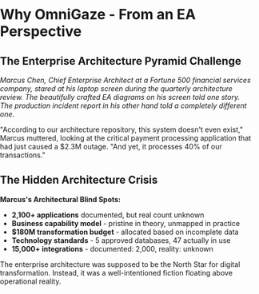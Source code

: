 # Why OmniGaze - From an EA Perspective

## The Enterprise Architecture Pyramid Challenge

*Marcus Chen, Chief Enterprise Architect at a Fortune 500 financial services company, stared at his laptop screen during the quarterly architecture review. The beautifully crafted EA diagrams on his screen told one story. The production incident report in his other hand told a completely different one.*

"According to our architecture repository, this system doesn't even exist," Marcus muttered, looking at the critical payment processing application that had just caused a $2.3M outage. "And yet, it processes 40% of our transactions."

## The Hidden Architecture Crisis

**Marcus's Architectural Blind Spots:**
- **2,100+ applications** documented, but real count unknown
- **Business capability model** - pristine in theory, unmapped in practice  
- **$180M transformation budget** - allocated based on incomplete data
- **Technology standards** - 5 approved databases, 47 actually in use
- **15,000+ integrations** - documented: 2,000, reality: unknown

The enterprise architecture was supposed to be the North Star for digital transformation. Instead, it was a well-intentioned fiction floating above operational reality.

<div style="page-break-before:always">&nbsp;</div>
<p></p>

<!DOCTYPE html>
<html lang="en">
<head>
    <meta charset="UTF-8">
    <meta name="viewport" content="width=device-width, initial-scale=1.0">
    <title>Enterprise Architecture Pyramid</title>
    <style>
        html, body {
            width: 100%;
            margin: 0;
            padding: 0;
            box-sizing: border-box;
        }
        
        body {
            font-family: 'Segoe UI', Tahoma, Geneva, Verdana, sans-serif;
            padding: 10px;
            background: #f5f7fa;
            line-height: 1.4;
        }
        
        .container {
            width: 100%;
            margin: 0;
            background: white;
            border-radius: 10px;
            box-shadow: 0 5px 15px rgba(0, 0, 0, 0.1);
            overflow: hidden;
            display: block;
        }
        
        .header {
            background: linear-gradient(135deg, #667eea 0%, #764ba2 100%);
            padding: 25px 20px;
            text-align: center;
            color: white;
            width: 100%;
            box-sizing: border-box;
        }
        
        .header h1 {
            margin: 0;
            font-size: 2.2em;
            font-weight: 300;
            letter-spacing: 1px;
        }
        
        .header p {
            margin: 8px 0 0;
            font-size: 1.05em;
            opacity: 0.9;
        }
        
        .pyramid-section {
            padding: 20px;
            background: white;
            width: 100%;
            box-sizing: border-box;
        }
        
        .pyramid-title {
            text-align: center;
            color: #333;
            margin-bottom: 25px;
            font-size: 1.6em;
            font-weight: 400;
            width: 100%;
        }
        
        .pyramid-container {
            display: block;
            margin: 20px 0;
            width: 100%;
            box-sizing: border-box;
        }
        
        .pyramid-svg {
            width: 100%;
            height: auto;
            display: block;
            filter: drop-shadow(0 8px 16px rgba(0, 0, 0, 0.1));
        }
        
        .challenge-section {
            margin-top: 20px;
            padding: 20px;
            background: linear-gradient(135deg, #f8f9fa 0%, #e9ecef 100%);
            border-radius: 8px;
            border-left: 4px solid #667eea;
            width: 100%;
            box-sizing: border-box;
        }
        
        .challenge-title {
            color: #333;
            margin-bottom: 15px;
            font-size: 1.3em;
            font-weight: 600;
            width: 100%;
        }
        
        .challenge-item {
            margin: 10px 0;
            padding: 8px 0;
            color: #555;
            font-size: 1.0em;
            width: 100%;
            line-height: 1.4;
        }
        
        .challenge-item strong {
            color: #333;
            font-weight: 600;
        }
        
        .without-omnigaze {
            color: #d73502;
        }
        
        .with-omnigaze {
            color: #059669;
        }
        
        .footer {
            padding: 15px 20px;
            background: #f8f9fa;
            text-align: center;
            color: #666;
            font-size: 0.85em;
            width: 100%;
            box-sizing: border-box;
        }
        
        @media print {
            body { background: white; padding: 0; }
            .container { box-shadow: none; }
            .header { break-inside: avoid; }
            .pyramid-section { break-inside: avoid; }
        }
        
        @media (max-width: 768px) {
            body { padding: 5px; }
            .pyramid-section { padding: 15px; }
            .header { padding: 20px 15px; }
            .challenge-section { padding: 15px; }
        }
        
        /* Force full width and remove any constraints */
        * {
            box-sizing: border-box;
        }
        
        /* Ensure no width constraints are applied */
        .container, .pyramid-section, .pyramid-container, .pyramid-svg {
            max-width: none !important;
            width: 100% !important;
        }
        
        /* Remove any flex constraints */
        .pyramid-container {
            display: block !important;
        }
    </style>
</head>
<body>
    <div class="container">
        <!-- Header Section -->
        <header class="header">
            <h1>Enterprise Architecture Pyramid</h1>
            <p>Strategic Alignment Through Layered Architecture</p>
        </header>
        
        <!-- Main Pyramid Section -->
        <main class="pyramid-section">
            <h2 class="pyramid-title">The Four-Layer Architecture Model</h2>
            
            <div class="pyramid-container">
                <svg class="pyramid-svg" viewBox="0 0 1000 480" xmlns="http://www.w3.org/2000/svg" preserveAspectRatio="xMidYMid meet"
                     style="width: 100%; height: auto; display: block; max-width: none;">
                    <!-- Definitions -->
                    <defs>
                        <!-- Enhanced drop shadow filter -->
                        <filter id="pyramidShadow" x="-50%" y="-50%" width="200%" height="200%">
                            <feGaussianBlur in="SourceAlpha" stdDeviation="8"/>
                            <feOffset dx="10" dy="10" result="offsetblur"/>
                            <feFlood flood-color="#000000" flood-opacity="0.15"/>
                            <feComposite in2="offsetblur" operator="in"/>
                            <feMerge>
                                <feMergeNode/>
                                <feMergeNode in="SourceGraphic"/>
                            </feMerge>
                        </filter>
                        
                        <!-- Gradient Definitions -->
                        <linearGradient id="strategyGrad" x1="0%" y1="0%" x2="0%" y2="100%">
                            <stop offset="0%" style="stop-color:#4f46e5;stop-opacity:1" />
                            <stop offset="100%" style="stop-color:#7c3aed;stop-opacity:1" />
                        </linearGradient>
                        
                        <linearGradient id="capabilityGrad" x1="0%" y1="0%" x2="0%" y2="100%">
                            <stop offset="0%" style="stop-color:#06b6d4;stop-opacity:1" />
                            <stop offset="100%" style="stop-color:#0891b2;stop-opacity:1" />
                        </linearGradient>
                        
                        <linearGradient id="applicationGrad" x1="0%" y1="0%" x2="0%" y2="100%">
                            <stop offset="0%" style="stop-color:#10b981;stop-opacity:1" />
                            <stop offset="100%" style="stop-color:#059669;stop-opacity:1" />
                        </linearGradient>
                        
                        <linearGradient id="infrastructureGrad" x1="0%" y1="0%" x2="0%" y2="100%">
                            <stop offset="0%" style="stop-color:#f59e0b;stop-opacity:1" />
                            <stop offset="100%" style="stop-color:#d97706;stop-opacity:1" />
                        </linearGradient>
                    </defs>
                    
                    <!-- Pyramid Layers with Enhanced Shadow -->
                    <g filter="url(#pyramidShadow)">
                        <!-- Strategy Layer (Top) -->
                        <path d="M 500 50 L 590 150 L 410 150 Z" 
                              fill="url(#strategyGrad)" 
                              stroke="#2d3748" 
                              stroke-width="2"/>
                        <text x="500" y="110" 
                              text-anchor="middle" 
                              fill="white" 
                              font-size="16" 
                              font-weight="bold" 
                              font-family="Segoe UI, sans-serif">STRATEGY</text>
                        <text x="500" y="128" 
                              text-anchor="middle" 
                              fill="rgba(255,255,255,0.9)" 
                              font-size="12" 
                              font-family="Segoe UI, sans-serif">5-10 Goals</text>
                        
                        <!-- Business Capability Layer -->
                        <path d="M 410 150 L 590 150 L 680 250 L 320 250 Z" 
                              fill="url(#capabilityGrad)" 
                              stroke="#2d3748" 
                              stroke-width="2"/>
                        <text x="500" y="190" 
                              text-anchor="middle" 
                              fill="white" 
                              font-size="16" 
                              font-weight="bold" 
                              font-family="Segoe UI, sans-serif">BUSINESS CAPABILITIES</text>
                        <text x="500" y="208" 
                              text-anchor="middle" 
                              fill="rgba(255,255,255,0.9)" 
                              font-size="12" 
                              font-family="Segoe UI, sans-serif">100-200 Capabilities</text>
                        
                        <!-- Application Layer -->
                        <path d="M 320 250 L 680 250 L 770 350 L 230 350 Z" 
                              fill="url(#applicationGrad)" 
                              stroke="#2d3748" 
                              stroke-width="2"/>
                        <text x="500" y="290" 
                              text-anchor="middle" 
                              fill="white" 
                              font-size="16" 
                              font-weight="bold" 
                              font-family="Segoe UI, sans-serif">APPLICATIONS</text>
                        <text x="500" y="308" 
                              text-anchor="middle" 
                              fill="rgba(255,255,255,0.9)" 
                              font-size="12" 
                              font-family="Segoe UI, sans-serif">1,000-2,000 Systems</text>
                        
                        <!-- Infrastructure Layer (Base) -->
                        <path d="M 230 350 L 770 350 L 860 450 L 140 450 Z" 
                              fill="url(#infrastructureGrad)" 
                              stroke="#2d3748" 
                              stroke-width="2"/>
                        <text x="500" y="390" 
                              text-anchor="middle" 
                              fill="white" 
                              font-size="16" 
                              font-weight="bold" 
                              font-family="Segoe UI, sans-serif">INFRASTRUCTURE</text>
                        <text x="500" y="408" 
                              text-anchor="middle" 
                              fill="rgba(255,255,255,0.9)" 
                              font-size="12" 
                              font-family="Segoe UI, sans-serif">10,000+ Assets</text>
                    </g>
                    
                    <!-- Left Side Labels -->
                    <text x="30" y="100" 
                          fill="#2d3748" 
                          font-size="14" 
                          font-weight="600" 
                          font-family="Segoe UI, sans-serif">Business Value</text>
                    <text x="30" y="118" 
                          fill="#718096" 
                          font-size="12" 
                          font-family="Segoe UI, sans-serif">Highest</text>
                    
                    <text x="30" y="390" 
                          fill="#2d3748" 
                          font-size="14" 
                          font-weight="600" 
                          font-family="Segoe UI, sans-serif">Complexity</text>
                    <text x="30" y="408" 
                          fill="#718096" 
                          font-size="12" 
                          font-family="Segoe UI, sans-serif">Highest</text>
                    
                    <!-- Right Side Aggregation Ratios -->
                    <text x="610" y="100" 
                          fill="#4a5568" 
                          font-size="12" 
                          font-family="Segoe UI, sans-serif" 
                          text-anchor="start">Strategic Focus</text>
                    <text x="700" y="200" 
                          fill="#4a5568" 
                          font-size="12" 
                          font-family="Segoe UI, sans-serif" 
                          text-anchor="start">20:1 ratio</text>
                    <text x="790" y="300" 
                          fill="#4a5568" 
                          font-size="12" 
                          font-family="Segoe UI, sans-serif" 
                          text-anchor="start">5:1 ratio</text>
                    <text x="880" y="400" 
                          fill="#4a5568" 
                          font-size="12" 
                          font-family="Segoe UI, sans-serif" 
                          text-anchor="start">10:1 ratio</text>
                </svg>
            </div>
            
            <!-- Challenge Section -->
            <section class="challenge-section">
                <h3 class="challenge-title">The Aggregation Challenge</h3>
                
                <div class="challenge-item without-omnigaze">
                    <strong>Without OmniGaze:</strong> Each layer operates as a separate silo, requiring manual maintenance and resulting in consistently outdated information
                </div>
                
                <div class="challenge-item with-omnigaze">
                    <strong>With OmniGaze:</strong> Automatic discovery and aggregation enables real-time accuracy with complete traceability across all architectural layers
                </div>
            </section>
        </main>
        
        <!-- Footer -->
        <footer class="footer">
            <p>Enterprise Architecture Excellence Through Intelligent Automation</p>
        </footer>
    </div>
</body>
</html>

<div style="page-break-before:always">&nbsp;</div>
<p></p>

## The Transformation Journey: From Fiction to Fact

### Phase 1: The Shocking Discovery (Week 1)

Marcus deployed OmniGaze expecting to validate his architecture. Instead, he discovered a parallel universe:

**The Real Architecture Emerged:**
- **873 unknown applications** discovered through network scanning
- **4,100 shadow IT services** across 23 cloud accounts
- **47 different database technologies** (policy allowed 5)
- **13,000 undocumented integrations** creating a hidden web of dependencies
- **$34M in redundant functionality** - same capabilities built 5+ times

*"It was like turning on the lights in a room you thought you knew, only to find it was three times larger and filled with furniture you'd never seen."*

### Phase 2: The Capability Revelation (Month 1)

**Connecting the Dots Between Layers**

<div style="background: #f8f9fa; padding: 25px; border-radius: 10px; margin: 20px 0;">
<h4 style="color: #333;">Business Capability Mapping - Before vs After</h4>

<table style="width: 100%; border-collapse: collapse;">
<tr style="background: #e9ecef;">
<th style="padding: 12px; text-align: left; border-bottom: 2px solid #dee2e6;">Metric</th>
<th style="padding: 12px; text-align: center; border-bottom: 2px solid #dee2e6;">Before OmniGaze</th>
<th style="padding: 12px; text-align: center; border-bottom: 2px solid #dee2e6;">After OmniGaze</th>
<th style="padding: 12px; text-align: center; border-bottom: 2px solid #dee2e6;">Impact</th>
</tr>
<tr>
<td style="padding: 12px; border-bottom: 1px solid #dee2e6;">Capabilities Documented</td>
<td style="padding: 12px; text-align: center; border-bottom: 1px solid #dee2e6;">187</td>
<td style="padding: 12px; text-align: center; border-bottom: 1px solid #dee2e6;">187</td>
<td style="padding: 12px; text-align: center; border-bottom: 1px solid #dee2e6; color: #28a745;">Same</td>
</tr>
<tr>
<td style="padding: 12px; border-bottom: 1px solid #dee2e6;">Applications Mapped</td>
<td style="padding: 12px; text-align: center; border-bottom: 1px solid #dee2e6;">62%</td>
<td style="padding: 12px; text-align: center; border-bottom: 1px solid #dee2e6;">100%</td>
<td style="padding: 12px; text-align: center; border-bottom: 1px solid #dee2e6; color: #28a745;">+61%</td>
</tr>
<tr>
<td style="padding: 12px; border-bottom: 1px solid #dee2e6;">Orphan Applications</td>
<td style="padding: 12px; text-align: center; border-bottom: 1px solid #dee2e6;">Unknown</td>
<td style="padding: 12px; text-align: center; border-bottom: 1px solid #dee2e6;">873</td>
<td style="padding: 12px; text-align: center; border-bottom: 1px solid #dee2e6; color: #dc3545;">Found</td>
</tr>
<tr>
<td style="padding: 12px; border-bottom: 1px solid #dee2e6;">Capability Gaps</td>
<td style="padding: 12px; text-align: center; border-bottom: 1px solid #dee2e6;">Suspected</td>
<td style="padding: 12px; text-align: center; border-bottom: 1px solid #dee2e6;">23 Critical</td>
<td style="padding: 12px; text-align: center; border-bottom: 1px solid #dee2e6; color: #dc3545;">Identified</td>
</tr>
<tr>
<td style="padding: 12px; border-bottom: 1px solid #dee2e6;">Redundant Implementations</td>
<td style="padding: 12px; text-align: center; border-bottom: 1px solid #dee2e6;">Unknown</td>
<td style="padding: 12px; text-align: center; border-bottom: 1px solid #dee2e6;">156</td>
<td style="padding: 12px; text-align: center; border-bottom: 1px solid #dee2e6; color: #ffc107;">$34M waste</td>
</tr>
<tr>
<td style="padding: 12px;">Update Frequency</td>
<td style="padding: 12px; text-align: center;">Quarterly</td>
<td style="padding: 12px; text-align: center;">Real-time</td>
<td style="padding: 12px; text-align: center; color: #28a745;">Always current</td>
</tr>
</table>
</div>

### Phase 3: The Portfolio Rationalization (Months 2-3)

**Application Portfolio TIME Analysis**

<div style="background: white; border: 1px solid #dee2e6; border-radius: 10px; padding: 25px; margin: 20px 0;">
<h4 style="color: #333; text-align: center; margin-bottom: 20px;">Application Portfolio Distribution</h4>

<div style="display: grid; grid-template-columns: 1fr 1fr; gap: 20px;">
<div style="padding: 20px; background: #d4edda; border-radius: 8px; border: 2px solid #28a745;">
<h5 style="color: #155724; margin: 0 0 10px 0;">INVEST (312 apps)</h5>
<p style="color: #155724; margin: 5px 0;">High Business Value + Good Technical Fit</p>
<p style="color: #155724; font-weight: bold;">Action: Enhance & Expand</p>
</div>

<div style="padding: 20px; background: #f8d7da; border-radius: 8px; border: 2px solid #dc3545;">
<h5 style="color: #721c24; margin: 0 0 10px 0;">MIGRATE (423 apps)</h5>
<p style="color: #721c24; margin: 5px 0;">High Business Value + Poor Technical Fit</p>
<p style="color: #721c24; font-weight: bold;">Action: Modernize Urgently</p>
</div>

<div style="padding: 20px; background: #fff3cd; border-radius: 8px; border: 2px solid #ffc107;">
<h5 style="color: #856404; margin: 0 0 10px 0;">TOLERATE (678 apps)</h5>
<p style="color: #856404; margin: 5px 0;">Low Business Value + Good Technical Fit</p>
<p style="color: #856404; font-weight: bold;">Action: Maintain Minimal</p>
</div>

<div style="padding: 20px; background: #e2e3e5; border-radius: 8px; border: 2px solid #6c757d;">
<h5 style="color: #383d41; margin: 0 0 10px 0;">ELIMINATE (687 apps)</h5>
<p style="color: #383d41; margin: 5px 0;">Low Business Value + Poor Technical Fit</p>
<p style="color: #383d41; font-weight: bold;">Action: Retire ASAP</p>
</div>
</div>

<div style="margin-top: 20px; padding: 15px; background: #e7f3ff; border-left: 4px solid #0066cc; border-radius: 4px;">
<strong style="color: #004085;">Key Insight:</strong> 687 applications (33% of portfolio) identified for retirement, saving $47M annually
</div>
</div>

<div style="page-break-before:always">&nbsp;</div>
<p></p>

### Phase 4: The Strategic Alignment (Months 4-6)

**Linking Infrastructure Reality to Business Strategy**

Marcus could finally answer the board's questions with data:

<div style="background: linear-gradient(135deg, #667eea 0%, #764ba2 100%); padding: 30px; border-radius: 10px; margin: 20px 0;">
<h4 style="color: white; margin-bottom: 20px;">Strategic Objective Traceability</h4>

<div style="background: white; border-radius: 8px; padding: 20px; margin-bottom: 15px;">
<h5 style="color: #333; margin: 0 0 10px 0;">📊 "Enhance Customer Experience" → Reality Check</h5>
<ul style="color: #666; margin: 10px 0; padding-left: 20px;">
<li><strong>23 capabilities</strong> supporting this goal</li>
<li><strong>147 applications</strong> involved (47 unknown before OmniGaze)</li>
<li><strong>1,234 infrastructure components</strong> critical to delivery</li>
<li><strong>$23M annual spend</strong> (was estimated at $15M)</li>
<li><strong>Risk:</strong> 34% running on end-of-life infrastructure</li>
</ul>
</div>

<div style="background: white; border-radius: 8px; padding: 20px; margin-bottom: 15px;">
<h5 style="color: #333; margin: 0 0 10px 0;">💰 "Reduce Operational Costs 30%" → Opportunity Found</h5>
<ul style="color: #666; margin: 10px 0; padding-left: 20px;">
<li><strong>687 applications</strong> identified for retirement</li>
<li><strong>156 capabilities</strong> with redundant implementations</li>
<li><strong>3,400 servers</strong> running at &lt;10% utilization</li>
<li><strong>$47M potential savings</strong> (exceeding 30% target)</li>
</ul>
</div>

<div style="background: white; border-radius: 8px; padding: 20px;">
<h5 style="color: #333; margin: 0 0 10px 0;">🚀 "Accelerate Digital Innovation" → Path Cleared</h5>
<ul style="color: #666; margin: 10px 0; padding-left: 20px;">
<li><strong>Technical debt:</strong> Quantified at $67M, prioritized by impact</li>
<li><strong>Integration complexity:</strong> 13,000 → 4,000 planned consolidation</li>
<li><strong>API-first candidates:</strong> 234 applications identified</li>
<li><strong>Cloud-ready systems:</strong> 456 ready for immediate migration</li>
</ul>
</div>
</div>

<div style="page-break-before:always">&nbsp;</div>
<p></p>

## The Value Realization Dashboard

<div style="background: #f8f9fa; padding: 30px; border-radius: 10px; margin: 30px 0;">
<h3 style="color: #333; text-align: center; margin-bottom: 25px;">12-Month EA Transformation Results</h3>

<div style="display: grid; grid-template-columns: repeat(2, 1fr); gap: 20px;">
<div style="background: white; padding: 20px; border-radius: 8px; border-left: 4px solid #28a745;">
<h4 style="color: #28a745; margin: 0 0 10px 0;">Cost Savings</h4>
<p style="font-size: 32px; color: #333; margin: 10px 0; font-weight: bold;">$47M</p>
<p style="color: #666; margin: 0;">Annual run-rate savings</p>
</div>

<div style="background: white; padding: 20px; border-radius: 8px; border-left: 4px solid #17a2b8;">
<h4 style="color: #17a2b8; margin: 0 0 10px 0;">Efficiency Gain</h4>
<p style="font-size: 32px; color: #333; margin: 10px 0; font-weight: bold;">73%</p>
<p style="color: #666; margin: 0;">Faster architecture decisions</p>
</div>

<div style="background: white; padding: 20px; border-radius: 8px; border-left: 4px solid #ffc107;">
<h4 style="color: #ffc107; margin: 0 0 10px 0;">Portfolio Reduction</h4>
<p style="font-size: 32px; color: #333; margin: 10px 0; font-weight: bold;">33%</p>
<p style="color: #666; margin: 0;">Applications retired</p>
</div>

<div style="background: white; padding: 20px; border-radius: 8px; border-left: 4px solid #dc3545;">
<h4 style="color: #dc3545; margin: 0 0 10px 0;">Risk Reduction</h4>
<p style="font-size: 32px; color: #333; margin: 10px 0; font-weight: bold;">89%</p>
<p style="color: #666; margin: 0;">Fewer unknown dependencies</p>
</div>
</div>

<div style="margin-top: 25px; padding: 20px; background: #e7f3ff; border-radius: 8px;">
<h4 style="color: #004085; margin: 0 0 10px 0;">Strategic Impact</h4>
<ul style="color: #004085; margin: 10px 0; padding-left: 20px;">
<li>Cloud migration accelerated by 18 months</li>
<li>M&A integration time reduced from 24 to 6 months</li>
<li>Regulatory compliance automated across all layers</li>
<li>Innovation velocity increased 3x</li>
</ul>
</div>
</div>

<div style="page-break-before:always">&nbsp;</div>
<p></p>

## The EA Maturity Evolution

<!DOCTYPE html>
<html lang="en">
<head>
    <meta charset="UTF-8">
    <meta name="viewport" content="width=device-width, initial-scale=1.0">
    <title>Enterprise Architecture Maturity Journey</title>
    <style>
        html, body {
            width: 100%;
            margin: 0;
            padding: 0;
            box-sizing: border-box;
        }
        
        body {
            font-family: 'Segoe UI', Tahoma, Geneva, Verdana, sans-serif;
            padding: 10px;
            background: #f5f7fa;
            line-height: 1.4;
        }
        
        .container {
            width: 100%;
            margin: 0;
            background: white;
            border-radius: 10px;
            box-shadow: 0 5px 15px rgba(0, 0, 0, 0.1);
            overflow: hidden;
            display: block;
        }
        
        .header {
            background: linear-gradient(135deg, #667eea 0%, #764ba2 100%);
            padding: 25px 20px;
            text-align: center;
            color: white;
            width: 100%;
            box-sizing: border-box;
        }
        
        .header h1 {
            margin: 0;
            font-size: 2.2em;
            font-weight: 300;
            letter-spacing: 1px;
        }
        
        .header p {
            margin: 8px 0 0;
            font-size: 1.05em;
            opacity: 0.9;
        }
        
        .maturity-section {
            padding: 20px;
            background: white;
            width: 100%;
            box-sizing: border-box;
        }
        
        .maturity-title {
            text-align: center;
            color: #333;
            margin-bottom: 25px;
            font-size: 1.6em;
            font-weight: 400;
            width: 100%;
        }
        
        .maturity-container {
            display: block;
            margin: 20px 0;
            width: 100%;
            box-sizing: border-box;
        }
        
        .maturity-svg {
            width: 100%;
            height: auto;
            display: block;
            filter: drop-shadow(0 8px 16px rgba(0, 0, 0, 0.1));
        }
        
        .benefits-section {
            margin-top: 20px;
            padding: 20px;
            background: linear-gradient(135deg, #f8f9fa 0%, #e9ecef 100%);
            border-radius: 8px;
            border-left: 4px solid #667eea;
            width: 100%;
            box-sizing: border-box;
        }
        
        .benefits-title {
            color: #333;
            margin-bottom: 15px;
            font-size: 1.3em;
            font-weight: 600;
            width: 100%;
        }
        
        .benefit-item {
            margin: 10px 0;
            padding: 8px 0;
            color: #555;
            font-size: 1.0em;
            width: 100%;
            line-height: 1.4;
        }
        
        .benefit-item strong {
            color: #333;
            font-weight: 600;
        }
        
        .timeline-highlight {
            color: #667eea;
            font-weight: 600;
        }
        
        .roi-highlight {
            color: #28a745;
            font-weight: 600;
        }
        
        .footer {
            padding: 15px 20px;
            background: #f8f9fa;
            text-align: center;
            color: #666;
            font-size: 0.85em;
            width: 100%;
            box-sizing: border-box;
        }
        
        @media print {
            body { background: white; padding: 0; }
            .container { box-shadow: none; }
            .header { break-inside: avoid; }
            .maturity-section { break-inside: avoid; }
        }
        
        @media (max-width: 768px) {
            body { padding: 5px; }
            .maturity-section { padding: 15px; }
            .header { padding: 20px 15px; }
            .benefits-section { padding: 15px; }
        }
        
        /* Force full width and remove any constraints */
        * {
            box-sizing: border-box;
        }
        
        /* Ensure no width constraints are applied */
        .container, .maturity-section, .maturity-container, .maturity-svg {
            max-width: none !important;
            width: 100% !important;
        }
        
        /* Remove any flex constraints */
        .maturity-container {
            display: block !important;
        }
    </style>
</head>
<body>
    <div class="container">
        <!-- Header Section -->
        <header class="header">
            <h1>Enterprise Architecture Maturity Journey</h1>
            <p>From Chaos to Transformation with OmniGaze</p>
        </header>
        
        <!-- Main Maturity Section -->
        <main class="maturity-section">
            <h2 class="maturity-title">The Five-Level Maturity Model</h2>
            
            <div class="maturity-container">
                <svg class="maturity-svg" viewBox="0 0 1000 400" xmlns="http://www.w3.org/2000/svg" preserveAspectRatio="xMidYMid meet"
                     style="width: 100%; height: auto; display: block; max-width: none;">
                    
                    <!-- Definitions -->
                    <defs>
                        <!-- Enhanced drop shadow filter -->
                        <filter id="levelShadow" x="-50%" y="-50%" width="200%" height="200%">
                            <feGaussianBlur in="SourceAlpha" stdDeviation="6"/>
                            <feOffset dx="4" dy="6" result="offsetblur"/>
                            <feFlood flood-color="#000000" flood-opacity="0.2"/>
                            <feComposite in2="offsetblur" operator="in"/>
                            <feMerge>
                                <feMergeNode/>
                                <feMergeNode in="SourceGraphic"/>
                            </feMerge>
                        </filter>
                        
                        <!-- Card shadow filter -->
                        <filter id="cardShadow" x="-50%" y="-50%" width="200%" height="200%">
                            <feGaussianBlur in="SourceAlpha" stdDeviation="4"/>
                            <feOffset dx="2" dy="4" result="offsetblur"/>
                            <feFlood flood-color="#000000" flood-opacity="0.15"/>
                            <feComposite in2="offsetblur" operator="in"/>
                            <feMerge>
                                <feMergeNode/>
                                <feMergeNode in="SourceGraphic"/>
                            </feMerge>
                        </filter>
                        
                        <!-- Sophisticated gradient progression -->
                        <linearGradient id="level1Grad" x1="0%" y1="0%" x2="100%" y2="100%">
                            <stop offset="0%" style="stop-color:#ff6b6b;stop-opacity:1" />
                            <stop offset="100%" style="stop-color:#ee5a52;stop-opacity:1" />
                        </linearGradient>
                        
                        <linearGradient id="level2Grad" x1="0%" y1="0%" x2="100%" y2="100%">
                            <stop offset="0%" style="stop-color:#feca57;stop-opacity:1" />
                            <stop offset="100%" style="stop-color:#ff9ff3;stop-opacity:1" />
                        </linearGradient>
                        
                        <linearGradient id="level3Grad" x1="0%" y1="0%" x2="100%" y2="100%">
                            <stop offset="0%" style="stop-color:#48cae4;stop-opacity:1" />
                            <stop offset="100%" style="stop-color:#0077b6;stop-opacity:1" />
                        </linearGradient>
                        
                        <linearGradient id="level4Grad" x1="0%" y1="0%" x2="100%" y2="100%">
                            <stop offset="0%" style="stop-color:#06ffa5;stop-opacity:1" />
                            <stop offset="100%" style="stop-color:#2fb344;stop-opacity:1" />
                        </linearGradient>
                        
                        <linearGradient id="level5Grad" x1="0%" y1="0%" x2="100%" y2="100%">
                            <stop offset="0%" style="stop-color:#a8e6cf;stop-opacity:1" />
                            <stop offset="100%" style="stop-color:#667eea;stop-opacity:1" />
                        </linearGradient>
                        
                        <!-- Progress path gradient -->
                        <linearGradient id="progressGrad" x1="0%" y1="0%" x2="100%" y2="0%">
                            <stop offset="0%" style="stop-color:#ff6b6b;stop-opacity:0.8" />
                            <stop offset="25%" style="stop-color:#feca57;stop-opacity:0.8" />
                            <stop offset="50%" style="stop-color:#48cae4;stop-opacity:0.8" />
                            <stop offset="75%" style="stop-color:#06ffa5;stop-opacity:0.8" />
                            <stop offset="100%" style="stop-color:#667eea;stop-opacity:0.8" />
                        </linearGradient>
                        
                        <!-- Background pattern -->
                        <pattern id="gridPattern" x="0" y="0" width="40" height="40" patternUnits="userSpaceOnUse">
                            <path d="M 40 0 L 0 0 0 40" fill="none" stroke="#f1f3f4" stroke-width="1" opacity="0.3"/>
                        </pattern>
                    </defs>
                    
                    <!-- Background grid -->
                    <rect width="1000" height="400" fill="url(#gridPattern)"/>
                    
                    <!-- Main progress curve -->
                    <path d="M 100 320 Q 300 300 500 220 Q 700 140 900 100" 
                          stroke="url(#progressGrad)" stroke-width="6" fill="none" 
                          stroke-linecap="round" opacity="0.8"/>
                    
                    <!-- Timeline base -->
                    <line x1="80" y1="340" x2="920" y2="340" stroke="#e1e5e9" stroke-width="2" stroke-linecap="round"/>
                    
                    <!-- Maturity Level Cards with Enhanced Design -->
                    <g filter="url(#cardShadow)">
                        
                        <!-- Level 1 - Chaos -->
                        <g transform="translate(50, 260)">
                            <rect width="120" height="90" rx="12" fill="white" stroke="url(#level1Grad)" stroke-width="3"/>
                            <rect x="3" y="3" width="114" height="25" rx="8" fill="url(#level1Grad)"/>
                            <text x="60" y="19" text-anchor="middle" font-size="12" font-weight="bold" fill="white" font-family="Segoe UI, sans-serif">LEVEL 1</text>
                            <text x="60" y="42" text-anchor="middle" font-size="14" font-weight="600" fill="#2d3748" font-family="Segoe UI, sans-serif">Chaos</text>
                            <text x="60" y="58" text-anchor="middle" font-size="10" fill="#718096" font-family="Segoe UI, sans-serif">Manual processes</text>
                            <text x="60" y="72" text-anchor="middle" font-size="10" fill="#718096" font-family="Segoe UI, sans-serif">No visibility</text>
                        </g>
                        <text x="110" y="365" text-anchor="middle" font-size="11" fill="#4a5568" font-family="Segoe UI, sans-serif" font-weight="500">Month 0</text>
                        
                        <!-- Level 2 - Discovery -->
                        <g transform="translate(210, 240)">
                            <rect width="120" height="90" rx="12" fill="white" stroke="url(#level2Grad)" stroke-width="3"/>
                            <rect x="3" y="3" width="114" height="25" rx="8" fill="url(#level2Grad)"/>
                            <text x="60" y="19" text-anchor="middle" font-size="12" font-weight="bold" fill="white" font-family="Segoe UI, sans-serif">LEVEL 2</text>
                            <text x="60" y="42" text-anchor="middle" font-size="14" font-weight="600" fill="#2d3748" font-family="Segoe UI, sans-serif">Discovery</text>
                            <text x="60" y="58" text-anchor="middle" font-size="10" fill="#718096" font-family="Segoe UI, sans-serif">Complete visibility</text>
                            <text x="60" y="72" text-anchor="middle" font-size="10" fill="#718096" font-family="Segoe UI, sans-serif">Automated scanning</text>
                        </g>
                        <text x="270" y="365" text-anchor="middle" font-size="11" fill="#4a5568" font-family="Segoe UI, sans-serif" font-weight="500">Month 1</text>
                        
                        <!-- Level 3 - Optimization -->
                        <g transform="translate(370, 180)">
                            <rect width="120" height="90" rx="12" fill="white" stroke="url(#level3Grad)" stroke-width="3"/>
                            <rect x="3" y="3" width="114" height="25" rx="8" fill="url(#level3Grad)"/>
                            <text x="60" y="19" text-anchor="middle" font-size="12" font-weight="bold" fill="white" font-family="Segoe UI, sans-serif">LEVEL 3</text>
                            <text x="60" y="42" text-anchor="middle" font-size="14" font-weight="600" fill="#2d3748" font-family="Segoe UI, sans-serif">Optimization</text>
                            <text x="60" y="58" text-anchor="middle" font-size="10" fill="#718096" font-family="Segoe UI, sans-serif">Portfolio rationalization</text>
                            <text x="60" y="72" text-anchor="middle" font-size="10" fill="#718096" font-family="Segoe UI, sans-serif">Cost reduction</text>
                        </g>
                        <text x="430" y="365" text-anchor="middle" font-size="11" fill="#4a5568" font-family="Segoe UI, sans-serif" font-weight="500">Months 2-3</text>
                        
                        <!-- Level 4 - Strategic -->
                        <g transform="translate(530, 120)">
                            <rect width="120" height="90" rx="12" fill="white" stroke="url(#level4Grad)" stroke-width="3"/>
                            <rect x="3" y="3" width="114" height="25" rx="8" fill="url(#level4Grad)"/>
                            <text x="60" y="19" text-anchor="middle" font-size="12" font-weight="bold" fill="white" font-family="Segoe UI, sans-serif">LEVEL 4</text>
                            <text x="60" y="42" text-anchor="middle" font-size="14" font-weight="600" fill="#2d3748" font-family="Segoe UI, sans-serif">Strategic</text>
                            <text x="60" y="58" text-anchor="middle" font-size="10" fill="#718096" font-family="Segoe UI, sans-serif">Business alignment</text>
                            <text x="60" y="72" text-anchor="middle" font-size="10" fill="#718096" font-family="Segoe UI, sans-serif">Strategic decisions</text>
                        </g>
                        <text x="590" y="365" text-anchor="middle" font-size="11" fill="#4a5568" font-family="Segoe UI, sans-serif" font-weight="500">Months 4-5</text>
                        
                        <!-- Level 5 - Transformational -->
                        <g transform="translate(690, 60)">
                            <rect width="120" height="90" rx="12" fill="white" stroke="url(#level5Grad)" stroke-width="3"/>
                            <rect x="3" y="3" width="114" height="25" rx="8" fill="url(#level5Grad)"/>
                            <text x="60" y="19" text-anchor="middle" font-size="12" font-weight="bold" fill="white" font-family="Segoe UI, sans-serif">LEVEL 5</text>
                            <text x="60" y="42" text-anchor="middle" font-size="14" font-weight="600" fill="#2d3748" font-family="Segoe UI, sans-serif">Transformational</text>
                            <text x="60" y="58" text-anchor="middle" font-size="10" fill="#718096" font-family="Segoe UI, sans-serif">Self-optimizing</text>
                            <text x="60" y="72" text-anchor="middle" font-size="10" fill="#718096" font-family="Segoe UI, sans-serif">Predictive insights</text>
                        </g>
                        <text x="750" y="365" text-anchor="middle" font-size="11" fill="#4a5568" font-family="Segoe UI, sans-serif" font-weight="500">Months 6+</text>
                        
                    </g>
                    
                    <!-- Enhanced Value Indicators -->
                    <g transform="translate(30, 40)">
                        <rect width="150" height="55" rx="10" fill="rgba(255,255,255,0.95)" stroke="#667eea" stroke-width="2" filter="url(#cardShadow)"/>
                        <text x="75" y="22" text-anchor="middle" font-size="14" font-weight="600" fill="#2d3748" font-family="Segoe UI, sans-serif">Business Value</text>
                        <text x="75" y="38" text-anchor="middle" font-size="12" fill="#667eea" font-family="Segoe UI, sans-serif" font-weight="500">Exponential Growth</text>
                    </g>
                    
                    <g transform="translate(20, 150)">
                        <rect width="140" height="50" rx="10" fill="rgba(255,255,255,0.95)" stroke="#667eea" stroke-width="2" filter="url(#cardShadow)"/>
                        <text x="70" y="20" text-anchor="middle" font-size="14" font-weight="600" fill="#2d3748" font-family="Segoe UI, sans-serif">Implementation</text>
                        <text x="70" y="35" text-anchor="middle" font-size="12" fill="#667eea" font-family="Segoe UI, sans-serif" font-weight="500">Timeline</text>
                    </g>
                    
                    <!-- Success indicators -->
                    <g transform="translate(870, 70)">
                        <circle r="30" fill="rgba(102, 126, 234, 0.1)" stroke="#667eea" stroke-width="3" filter="url(#cardShadow)"/>
                        <text x="0" y="-5" text-anchor="middle" font-size="16" font-weight="bold" fill="#667eea" font-family="Segoe UI, sans-serif">3-5x</text>
                        <text x="0" y="10" text-anchor="middle" font-size="11" fill="#667eea" font-family="Segoe UI, sans-serif">ROI</text>
                    </g>
                    
                    <!-- Time progression indicator -->
                    <text x="500" y="390" text-anchor="middle" font-size="12" fill="#718096" 
                          font-family="Segoe UI, sans-serif" font-style="italic">
                        → Accelerated Digital Transformation Journey →
                    </text>
                    
                </svg>
            </div>
            
            <!-- Benefits Section -->
            <section class="benefits-section">
                <h3 class="benefits-title">Transformation Benefits</h3>
                
                <div class="benefit-item">
                    <strong>Rapid Implementation:</strong> Move from chaos to complete visibility in <span class="timeline-highlight">just 30 days</span> with OmniGaze's automated discovery
                </div>
                
                <div class="benefit-item">
                    <strong>Measurable ROI:</strong> Organizations typically achieve <span class="roi-highlight">3-5x ROI within 6 months</span> through architecture optimization and rationalization
                </div>
                
                <div class="benefit-item">
                    <strong>Sustained Excellence:</strong> Level 5 maturity enables <span class="timeline-highlight">self-optimizing architecture</span> that continuously aligns with business strategy
                </div>
            </section>
        </main>
        
        <!-- Footer -->
        <footer class="footer">
            <p>Accelerate Your Architecture Maturity with Intelligent Automation</p>
        </footer>
    </div>
</body>
</html>

<div style="page-break-before:always">&nbsp;</div>
<p></p>

## Why Enterprise Architects Choose OmniGaze

### 1. **The Living Architecture Repository**
Unlike static EA tools that require manual updates, OmniGaze creates a living, breathing architecture repository:
- **Continuous discovery** of new applications and infrastructure
- **Automatic relationship mapping** through network analysis
- **Real-time dependency tracking** across all layers
- **Historical trending** to see architecture evolution

### 2. **The Pyramid Navigator**
OmniGaze uniquely understands the EA pyramid:
- **Bottom-up aggregation** from infrastructure to strategy
- **Top-down traceability** from goals to assets
- **Cross-layer impact analysis** for any change
- **Automated capability mapping** using AI

### 3. **The Integration Multiplier**
Works with, not against, existing tools:
- **LeanIX** - Enriches with real infrastructure data
- **ServiceNow** - Validates CMDB accuracy
- **Archimate** - Auto-generates architecture diagrams
- **TOGAF** - Aligns discoveries with framework

### 4. **The Decision Accelerator**
Transform architecture reviews from marathons to sprints:
- **"What if" scenarios** with real data
- **Impact analysis** in seconds, not weeks
- **Risk assessment** based on actual dependencies
- **Cost modeling** with true infrastructure costs

<div style="page-break-before:always">&nbsp;</div>
<p></p>

## The Board Conversation That Changed Everything

### Six Months Later

**Board Member:** "Marcus, we need to cut IT costs by 30% without impacting business operations. Is it possible?"

**Marcus** (opening OmniGaze executive dashboard): "Not only is it possible, I can show you exactly how. We've identified:
- 687 applications for retirement saving $47M
- 3,400 underutilized servers for consolidation saving $12M  
- 156 redundant capability implementations saving $34M
- Total opportunity: $93M, or 41% of IT budget"

**CEO:** "How confident are you in these numbers?"

**Marcus:** "100%. This isn't from spreadsheets or estimates. This is real-time data from our actual infrastructure. Every application, every server, every dependency is continuously validated by OmniGaze."

**CFO:** "What about the cloud migration budget?"

**Marcus:** "OmniGaze revealed we've been planning to migrate the wrong things. By focusing on the 456 cloud-ready applications first and retiring 687 others, we'll save $31M on the migration itself and $23M annually in cloud costs."

**Board Member:** "This changes our entire digital strategy. How did we not know this before?"

**Marcus:** "We were architecting based on documentation, not reality. OmniGaze bridges that gap. For the first time, our enterprise architecture reflects what actually exists, not what we think exists."

<div style="page-break-before:always">&nbsp;</div>
<p></p>

## The Competitive Advantage

<div style="background: linear-gradient(135deg, #667eea 0%, #764ba2 100%); padding: 30px; border-radius: 10px; margin: 30px 0;">
<div style="background: white; border-radius: 8px; padding: 25px;">
<h3 style="color: #333; margin-bottom: 20px;">The OmniGaze EA Advantage</h3>

<div style="display: grid; grid-template-columns: 1fr 1fr; gap: 20px;">
<div>
<h4 style="color: #6f42c1; margin-bottom: 15px;">Traditional EA Practice</h4>
<ul style="color: #666; padding-left: 20px;">
<li>Manual documentation (80% effort)</li>
<li>Quarterly updates (always behind)</li>
<li>Theoretical models</li>
<li>Limited to known systems</li>
<li>Governance by committee</li>
<li>Value constantly questioned</li>
</ul>
</div>

<div>
<h4 style="color: #28a745; margin-bottom: 15px;">OmniGaze-Powered EA</h4>
<ul style="color: #666; padding-left: 20px;">
<li>Automated discovery (80% strategic work)</li>
<li>Real-time updates (always current)</li>
<li>Reality-based architecture</li>
<li>Discovers unknown systems</li>
<li>Data-driven governance</li>
<li>Value demonstrated daily</li>
</ul>
</div>
</div>

<div style="margin-top: 25px; padding: 20px; background: #f8f9fa; border-radius: 8px;">
<p style="color: #333; margin: 0; text-align: center; font-weight: bold;">
Result: 3x faster decision-making, 73% reduction in architecture debt, 41% cost optimization
</p>
</div>
</div>
</div>

<div style="page-break-before:always">&nbsp;</div>
<p></p>

## The Strategic Questions Answered

Every EA needs to answer critical questions. Here's how OmniGaze transforms the answers:

| Strategic Question | Without OmniGaze | With OmniGaze |
|-------------------|------------------|----------------|
| "What's our technical debt?" | "Approximately $30-50M" | "$67.3M across 423 systems, prioritized by business impact" |
| "Can we support the merger?" | "We'll need 6-12 months to assess" | "Integration plan ready: 234 overlaps identified, $23M synergies" |
| "Are we cloud-ready?" | "We think so, mostly" | "456 apps ready now, 234 need refactoring, 687 should be retired" |
| "What's our architecture risk?" | "Medium to high" | "89 critical dependencies, 34 single points of failure, mitigation plans ready" |
| "ROI of EA practice?" | "Hard to quantify" | "$93M in identified savings, $180M in risk mitigation" |

<div style="page-break-before:always">&nbsp;</div>
<p></p>

## The Transformation Roadmap

<div style="background: #f8f9fa; padding: 30px; border-radius: 10px; margin: 30px 0;">
<h3 style="color: #333; text-align: center; margin-bottom: 25px;">Your 90-Day EA Transformation</h3>

<div style="background: white; padding: 20px; border-radius: 8px; margin-bottom: 15px; border-left: 4px solid #6f42c1;">
<h4 style="color: #6f42c1; margin: 0 0 10px 0;">Days 1-30: Discovery & Revelation</h4>
<ul style="color: #666; margin: 10px 0; padding-left: 20px;">
<li>Deploy OmniGaze across infrastructure</li>
<li>Discover your real architecture</li>
<li>Identify unknown applications and dependencies</li>
<li>Generate first portfolio assessment</li>
</ul>
</div>

<div style="background: white; padding: 20px; border-radius: 8px; margin-bottom: 15px; border-left: 4px solid #17a2b8;">
<h4 style="color: #17a2b8; margin: 0 0 10px 0;">Days 31-60: Analysis & Planning</h4>
<ul style="color: #666; margin: 10px 0; padding-left: 20px;">
<li>Map applications to business capabilities</li>
<li>Perform TIME analysis on portfolio</li>
<li>Identify quick wins and redundancies</li>
<li>Build rationalization roadmap</li>
</ul>
</div>

<div style="background: white; padding: 20px; border-radius: 8px; border-left: 4px solid #28a745;">
<h4 style="color: #28a745; margin: 0 0 10px 0;">Days 61-90: Execution & Value</h4>
<ul style="color: #666; margin: 10px 0; padding-left: 20px;">
<li>Begin application retirement program</li>
<li>Consolidate redundant capabilities</li>
<li>Implement continuous architecture governance</li>
<li>Report first value realization to board</li>
</ul>
</div>
</div>

<div style="page-break-before:always">&nbsp;</div>
<p></p>

## The Architecture Leader's Decision

Marcus stood before the board one year later with a simple message:

*"A year ago, we were managing an enterprise architecture we couldn't see. We made decisions based on documentation that was 40% fiction. Today, we have complete visibility from infrastructure to strategy. We've saved $47M, reduced risk by 89%, and accelerated our transformation by 18 months. OmniGaze didn't just discover our architecture – it revolutionized how we manage it."*

The board's response was unanimous: "This is how enterprise architecture should have always worked."

---

<div style="background: linear-gradient(135deg, #667eea 0%, #764ba2 100%); padding: 40px; border-radius: 15px; margin: 30px 0; text-align: center;">
<h2 style="color: white; margin-bottom: 20px;">Ready to Discover Your True Architecture?</h2>
<p style="color: white; font-size: 18px; margin-bottom: 10px;">
Stop managing fiction. Start architecting reality.
</p>
<p style="color: white; font-size: 24px; font-weight: bold;">
Transform Your EA Practice with OmniGaze
</p>
</div>

*"OmniGaze transformed our enterprise architecture from a theoretical exercise to a strategic weapon. For the first time in my 25-year career, I can trace any business strategy directly to the infrastructure that supports it – and optimize every layer in between."*

**— Marcus Chen, Chief Enterprise Architect**  
**Fortune 500 Financial Services**